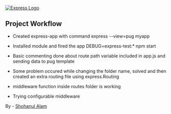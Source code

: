 [![Express Logo](https://i.cloudup.com/zfY6lL7eFa-3000x3000.png)](http://expressjs.com/)

## Project Workflow

- Created express-app with command 
	express --view=pug myapp

- Installed module and fired the app
	DEBUG=express-test:* npm start

- Basic commenting done about route path variable included in app.js and sending data to pug template

- Some problem occured while changing the folder name, solved and then created an extra routing file using express.Routing

- middleware function inside routes folder is working

- Trying configurable middleware

By - [Shohanul Alam](https://github.com/Shohan494)